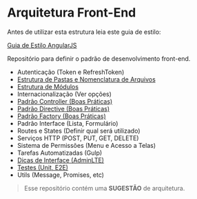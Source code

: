 # Arquitetura Front-End

Antes de utilizar esta estrutura leia este guia de estilo:

[Guia de Estilo AngularJS](https://github.com/johnpapa/angular-styleguide/blob/master/a1/i18n/pt-BR.md)

Repositório para definir o padrão de desenvolvimento front-end.

* Autenticação (Token e RefreshToken)
* [Estrutura de Pastas e Nomenclatura de Arquivos](https://github.com/kelvinpalves/arquitetura-front-end/tree/master/estrutura-pastas)
* [Estrutura de Módulos](https://github.com/kelvinpalves/arquitetura-front-end/tree/master/estrutura-modulos)
* Internacionalização (Ver opções)
* [Padrão Controller (Boas Práticas)](https://github.com/kelvinpalves/arquitetura-front-end/tree/master/padroes-codigo#controller)
* [Padrão Directive (Boas Práticas)](https://github.com/kelvinpalves/arquitetura-front-end/tree/master/padroes-codigo#directive)
* [Padrão Factory (Boas Práticas)](https://github.com/kelvinpalves/arquitetura-front-end/tree/master/padroes-codigo#factory)
* Padrão Interface (Lista, Formulário)
* Routes e States (Definir qual será utilizado)
* Serviços HTTP (POST, PUT, GET, DELETE)
* Sistema de Permissões (Menu e Acesso a Telas)
* Tarefas Automatizadas (Gulp)
* [Dicas de Interface (AdminLTE)](https://github.com/kelvinpalves/arquitetura-front-end/tree/master/interface)
* [Testes (Unit, E2E)](https://github.com/kelvinpalves/arquitetura-front-end/tree/master/tests)
* Utils (Message, Promises, etc)

> Esse repositório contém uma **SUGESTÃO** de arquitetura.
